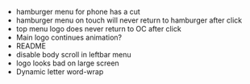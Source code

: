 * hamburger menu for phone has a cut
* hamburger menu on touch will never return to hamburger after click
* top menu logo does never return to OC after click
* Main logo continues animation?
* README
* disable body scroll in leftbar menu
* logo looks bad on large screen
* Dynamic letter word-wrap